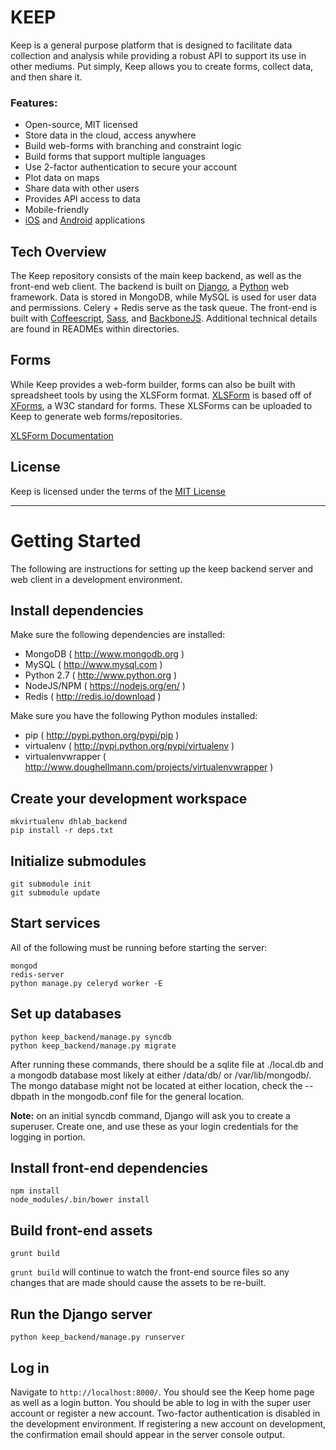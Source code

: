 # KEEP

Keep is a general purpose platform that is designed to facilitate data
collection and analysis while providing a robust API to support its use in
other mediums. Put simply, Keep allows you to create forms, collect data, and
then share it.

### Features:

- Open-source, MIT licensed
- Store data in the cloud, access anywhere
- Build web-forms with branching and constraint logic
- Build forms that support multiple languages
- Use 2-factor authentication to secure your account
- Plot data on maps
- Share data with other users
- Provides API access to data
- Mobile-friendly
- [iOS][ios] and [Android][android] applications

[ios]: https://github.com/DHLabs/Keep_iOS
[android]: https://github.com/DHLabs/Keep_Android


## Tech Overview

The Keep repository consists of the main keep backend, as well as the front-end
web client. The backend is built on [Django][dj], a [Python][py] web framework.
Data is stored in MongoDB, while MySQL is used for user data and permissions.
Celery + Redis serve as the task queue. The front-end is built with
[Coffeescript][cs], [Sass][sass], and [BackboneJS][bb]. Additional technical
details are found in READMEs within directories.

[py]: https://www.python.org/
[dj]: https://www.djangoproject.com/
[bb]: http://backbonejs.org/
[cs]: http://coffeescript.org/
[sass]: http://sass-lang.com/

## Forms

While Keep provides a web-form builder, forms can also be built with
spreadsheet tools by using the XLSForm format. [XLSForm][xlsform] is based off
of [XForms][xform], a W3C standard for forms. These XLSForms can be uploaded to
Keep to generate web forms/repositories.

[XLSForm Documentation][xlsform]

[xform]: https://en.wikipedia.org/wiki/XForms
[xlsform]: http://xlsform.org/

## License

Keep is licensed under the terms of the [MIT License](LICENSE.txt)

---

# Getting Started

The following are instructions for setting up the keep backend server and web
client in a development environment.

## Install dependencies

Make sure the following dependencies are installed:

- MongoDB ( http://www.mongodb.org )
- MySQL ( http://www.mysql.com )
- Python 2.7 ( http://www.python.org )
- NodeJS/NPM ( https://nodejs.org/en/ )
- Redis ( http://redis.io/download )

Make sure you have the following Python modules installed:

- pip ( http://pypi.python.org/pypi/pip )
- virtualenv ( http://pypi.python.org/pypi/virtualenv )
- virtualenvwrapper ( http://www.doughellmann.com/projects/virtualenvwrapper )

## Create your development workspace

    mkvirtualenv dhlab_backend
    pip install -r deps.txt

## Initialize submodules

    git submodule init
    git submodule update

## Start services

All of the following must be running before starting the server:

    mongod
    redis-server
    python manage.py celeryd worker -E

## Set up databases

    python keep_backend/manage.py syncdb
    python keep_backend/manage.py migrate

After running these commands, there should be a sqlite file at ./local.db and a
mongodb database most likely at either /data/db/ or /var/lib/mongodb/.  The
mongo database might not be located at either location, check the --dbpath in
the mongodb.conf file for the general location.

**Note:** on an initial syncdb command, Django will ask you to create a
superuser. Create one, and use these as your login credentials for the logging
in portion.

## Install front-end dependencies

    npm install
    node_modules/.bin/bower install

## Build front-end assets

    grunt build

`grunt build` will continue to watch the front-end source files so any changes
that are made should cause the assets to be re-built.

## Run the Django server

    python keep_backend/manage.py runserver

## Log in

Navigate to `http://localhost:8000/`. You should see the Keep home page as well
as a login button. You should be able to log in with the super user account or
register a new account. Two-factor authentication is disabled in the
development environment. If registering a new account on development, the
confirmation email should appear in the server console output.
